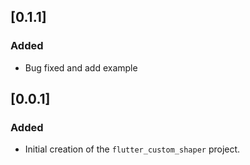 ## [0.1.1]
### Added
- Bug fixed and add example

## [0.0.1]
### Added
- Initial creation of the `flutter_custom_shaper` project.
